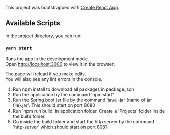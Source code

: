 This project was bootstrapped with [Create React App](https://github.com/facebook/create-react-app).

## Available Scripts

In the project directory, you can run:

### `yarn start`

Runs the app in the development mode.<br />
Open [http://localhost:3000](http://localhost:3000) to view it in the browser.

The page will reload if you make edits.<br />
You will also see any lint errors in the console.


1. Run npm install to download all packages in package.json
2. Run the application by the command 'npm start'
3. Run the Spring boot jar file by the command 'java -jar {name of jar file}.jar'. This should start on port 8080
4. Run 'npm run build' in application folder. Create a 'Projects' folder inside the build folder.
5. Go inside the build folder and start the http server by the command 'http-server' which should start on port 8081
